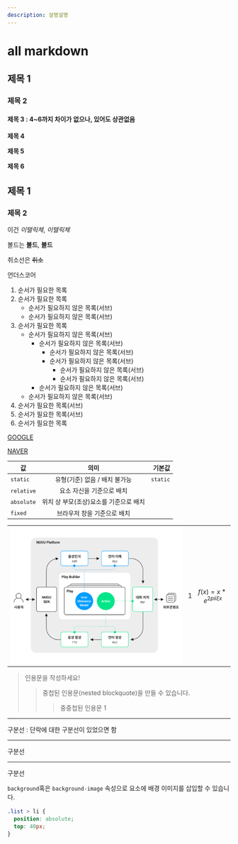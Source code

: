 ```yaml
---
description: 설명설명
---
```


# all markdown

## 제목 1

### 제목 2

#### 제목 3 : 4\~6까지 차이가 없으나, 있어도 상관없음

**제목 4**

**제목 5**

**제목 6**

## 제목 1

### 제목 2

이건 _이텔릭체_, _이텔릭체_

볼드는 **볼드**, **볼드**

취소선은 ~~취소~~

언더스코어

1. 순서가 필요한 목록
2. 순서가 필요한 목록
   * 순서가 필요하지 않은 목록(서브)
   * 순서가 필요하지 않은 목록(서브)
3. 순서가 필요한 목록
   * 순서가 필요하지 않은 목록(서브)
     * 순서가 필요하지 않은 목록(서브)
       * 순서가 필요하지 않은 목록(서브)
       * 순서가 필요하지 않은 목록(서브)
         * 순서가 필요하지 않은 목록(서브)
         * 순서가 필요하지 않은 목록(서브)
     * 순서가 필요하지 않은 목록(서브)
   * 순서가 필요하지 않은 목록(서브)
4. 순서가 필요한 목록(서브)
5. 순서가 필요한 목록(서브)
6. 순서가 필요한 목록

[GOOGLE](https://google.com)

[NAVER](https://naver.com)

| 값          |           의미           |      기본값 |
| ---------- | :--------------------: | -------: |
| `static`   |   유형(기준) 없음 / 배치 불가능   | `static` |
| `relative` |     요소 자신을 기준으로 배치     |          |
| `absolute` | 위치 상 부모(조상)요소를 기준으로 배치 |          |
| `fixed`    |     브라우저 창을 기준으로 배치    |          |

|                                    |   |                                 |
| ---------------------------------- | - | ------------------------------- |
| ![](.gitbook/assets/readme-01.png) | 1 | $$f(x) = x * e^{2 pi i \xi x}$$ |

> 인용문을 작성하세요!
>
> > 중첩된 인용문(nested blockquote)을 만들 수 있습니다.
> >
> > > 중중첩된 인용문 1

***

구분선 : 단락에 대한 구분선이 있었으면 함

***

구분선

***

구분선

`background`혹은 `background-image` 속성으로 요소에 배경 이미지를 삽입할 수 있습니다.

```css
.list > li {
  position: absolute;
  top: 40px;
}
```
